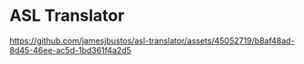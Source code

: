# ASL Translator

https://github.com/jamesjbustos/asl-translator/assets/45052719/b8af48ad-8d45-46ee-ac5d-1bd361f4a2d5

